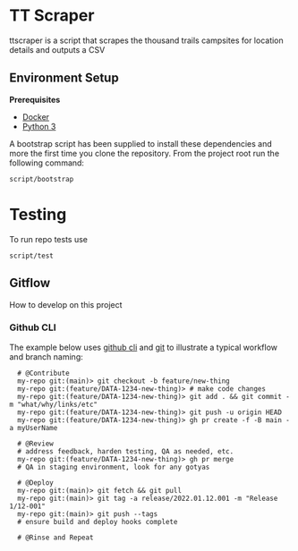 # TT Scraper

ttscraper is a script that scrapes the thousand trails campsites for location details and outputs a CSV

## Environment Setup

**Prerequisites**

- [Docker](https://docs.docker.com/engine/install/)
- [Python 3](https://www.python.org/downloads/release/python-380/)

A bootstrap script has been supplied to install these dependencies and more the first time you clone the repository. From the project root run the following command:

```shell
script/bootstrap
```

# Testing

To run repo tests use

```shell
script/test
```

## Gitflow

How to develop on this project

### Github CLI

The example below uses [github cli](https://cli.github.com/) and [git](https://git-scm.com/about) to illustrate a typical workflow and
branch naming:

```
  # @Contribute
  my-repo git:(main)> git checkout -b feature/new-thing
  my-repo git:(feature/DATA-1234-new-thing)> # make code changes
  my-repo git:(feature/DATA-1234-new-thing)> git add . && git commit -m "what/why/links/etc"
  my-repo git:(feature/DATA-1234-new-thing)> git push -u origin HEAD
  my-repo git:(feature/DATA-1234-new-thing)> gh pr create -f -B main -a myUserName

  # @Review
  # address feedback, harden testing, QA as needed, etc.
  my-repo git:(feature/DATA-1234-new-thing)> gh pr merge
  # QA in staging environment, look for any gotyas

  # @Deploy
  my-repo git:(main)> git fetch && git pull
  my-repo git:(main)> git tag -a release/2022.01.12.001 -m "Release 1/12-001"
  my-repo git:(main)> git push --tags
  # ensure build and deploy hooks complete

  # @Rinse and Repeat
```
